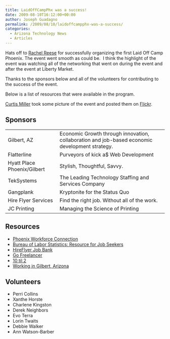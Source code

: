 ```yaml
---
title: LaidOffCampPhx was a success!
date: 2009-08-10T16:12:00+00:00
author: Joseph Guadagno
permalink: /2009/08/10/laidoffcampphx-was-a-success/
categories:
  - Arizona Technology News
  - Articles
---
```

Hats off to [Rachel Reese](http://rachelreese.us/) for successfully organizing the first Laid Off Camp Phoenix. The event went smooth as could be.  I think the highlight of the event was watching all of the networking that went on during the event and after the event at Liberty Market.

Thanks to the sponsors below and all of the volunteers for contributing to the success of the event.

Below is a list of resources that were available in the program.

[Curtis Miller](http://millarian.com/) took some picture of the event and posted them on [Flickr](http://is.gd/28RA7).

## Sponsors

|||
|--- |--- |
|Gilbert, AZ|Economic Growth through innovation, collaboration and job-based economic development strategy.|
|Flatterline|Purveyors of kick a$ Web Development|
|Hyatt Place Phoenix/Gilbert|Stylish, Thoughtful, Savvy.|
|TekSystems|The Leading Technology Staffing and Services Company|
|Gangplank|Kryptonite for the Status Quo|
|Hire Flyer Services|Find the right job. Without all of the work.|
|JC Printing|Managing the Science of Printing|

## Resources

* [Phoenix Workforce Connection](http://www.phoenix.gov/econdev/phxwc/index.html)
* [Bureau of Labor Statistics: Resource for Job Seekers](http://www.bls.gov/audience/jobseekers.htm)
* [HireFlyer Job Bank](http://hireflyer.com)
* [Go Freelancer](https://gofreelance.com/freelance-jobs/)
* [10 til 2](http://www.tentiltwo.com)
* [Working in Gilbert, Arizona](http://www.ci.gilbert.az.us/busdev/)

## Volunteers

* Perri Collins
* Xanthe Horste
* Charlene Kingston
* Derek Neighbors
* Evo Terra
* Lorin Twaits
* Debbie Walker
* Ann Watson-Barber